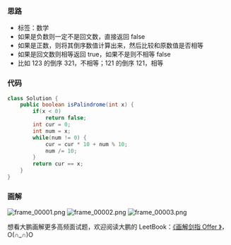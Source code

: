 ### 思路

- 标签：数学
- 如果是负数则一定不是回文数，直接返回 false
- 如果是正数，则将其倒序数值计算出来，然后比较和原数值是否相等
- 如果是回文数则相等返回 true，如果不是则不相等 false
- 比如 123 的倒序 321，不相等；121 的倒序 121，相等

### 代码

```Java []
class Solution {
    public boolean isPalindrome(int x) {
        if(x < 0)
            return false;
        int cur = 0;
        int num = x;
        while(num != 0) {
            cur = cur * 10 + num % 10;
            num /= 10;
        }
        return cur == x;
    }
}
```

### 画解

 ![frame_00001.png](https://pic.leetcode-cn.com/823e08d4f367e26478d1caff98dcfa3db7797b79a8bbd77ed031c4888d28d7c5-frame_00001.png) ![frame_00002.png](https://pic.leetcode-cn.com/b3dc555a232ce4055a2e4455a2e9016a5ac542dc3327f80f9d32ed4472a4ef97-frame_00002.png) ![frame_00003.png](https://pic.leetcode-cn.com/5dc12719629ece8122ebb1b0f045f47131607001182fa4a3e209320d036bb953-frame_00003.png) 

想看大鹏画解更多高频面试题，欢迎阅读大鹏的 LeetBook：[《画解剑指 Offer 》](https://leetcode-cn.com/leetbook/detail/illustrate-lcof/)，O(∩_∩)O